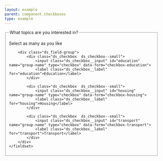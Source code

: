 ```yaml
---
layout: example
parent: component.checkboxes
type: example
---
```

<form>
    <fieldset>
        <legend>What topics are you interested in?</legend>
        <p class="ds_hint-text">Select as many as you like</p>

        <div class="ds_field-group">
            <div class="ds_checkbox  ds_checkbox--small">
                <input class="ds_checkbox__input" id="education" name="group-name" type="checkbox" data-form="checkbox-education">
                <label class="ds_checkbox__label" for="education">Education</label>
            </div>

            <div class="ds_checkbox  ds_checkbox--small">
                <input class="ds_checkbox__input" id="housing" name="group-name" type="checkbox" data-form="checkbox-housing">
                <label class="ds_checkbox__label" for="housing">Housing</label>
            </div>

            <div class="ds_checkbox  ds_checkbox--small">
                <input class="ds_checkbox__input" id="transport" name="group-name" type="checkbox" data-form="checkbox-transport">
                <label class="ds_checkbox__label" for="transport">Transport</label>
            </div>
        </div>
    </fieldset>
</form>
